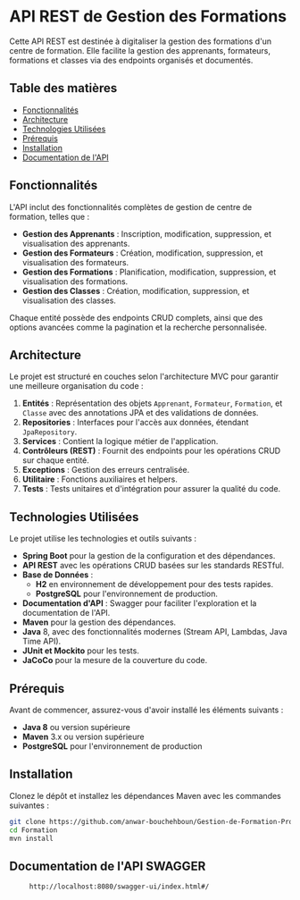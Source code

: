 # API REST de Gestion des Formations

Cette API REST est destinée à digitaliser la gestion des formations d'un centre de formation. Elle facilite la gestion des apprenants, formateurs, formations et classes via des endpoints organisés et documentés.

## Table des matières

- [Fonctionnalités](#fonctionnalités)
- [Architecture](#architecture)
- [Technologies Utilisées](#technologies-utilisées)
- [Prérequis](#prérequis)
- [Installation](#installation)
- [Documentation de l'API](#documentation-de-lapi)

## Fonctionnalités

L'API inclut des fonctionnalités complètes de gestion de centre de formation, telles que :

- **Gestion des Apprenants** : Inscription, modification, suppression, et visualisation des apprenants.
- **Gestion des Formateurs** : Création, modification, suppression, et visualisation des formateurs.
- **Gestion des Formations** : Planification, modification, suppression, et visualisation des formations.
- **Gestion des Classes** : Création, modification, suppression, et visualisation des classes.

Chaque entité possède des endpoints CRUD complets, ainsi que des options avancées comme la pagination et la recherche personnalisée.

## Architecture

Le projet est structuré en couches selon l'architecture MVC pour garantir une meilleure organisation du code :

1. **Entités** : Représentation des objets `Apprenant`, `Formateur`, `Formation`, et `Classe` avec des annotations JPA et des validations de données.
2. **Repositories** : Interfaces pour l'accès aux données, étendant `JpaRepository`.
3. **Services** : Contient la logique métier de l'application.
4. **Contrôleurs (REST)** : Fournit des endpoints pour les opérations CRUD sur chaque entité.
5. **Exceptions** : Gestion des erreurs centralisée.
6. **Utilitaire** : Fonctions auxiliaires et helpers.
7. **Tests** : Tests unitaires et d'intégration pour assurer la qualité du code.

## Technologies Utilisées

Le projet utilise les technologies et outils suivants :

- **Spring Boot** pour la gestion de la configuration et des dépendances.
- **API REST** avec les opérations CRUD basées sur les standards RESTful.
- **Base de Données** :
  - **H2** en environnement de développement pour des tests rapides.
  - **PostgreSQL** pour l'environnement de production.
- **Documentation d'API** : Swagger pour faciliter l'exploration et la documentation de l'API.
- **Maven** pour la gestion des dépendances.
- **Java** 8, avec des fonctionnalités modernes (Stream API, Lambdas, Java Time API).
- **JUnit et Mockito** pour les tests.
- **JaCoCo** pour la mesure de la couverture du code.

## Prérequis

Avant de commencer, assurez-vous d'avoir installé les éléments suivants :

- **Java 8** ou version supérieure
- **Maven** 3.x ou version supérieure
- **PostgreSQL** pour l'environnement de production

## Installation

Clonez le dépôt et installez les dépendances Maven avec les commandes suivantes :

```bash
git clone https://github.com/anwar-bouchehboun/Gestion-de-Formation-Professionnelle
cd Formation
mvn install
```

## Documentation de l'API SWAGGER

``` 
     http://localhost:8080/swagger-ui/index.html#/
